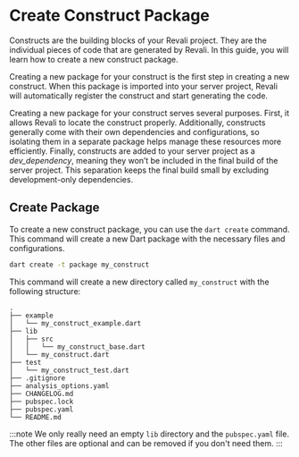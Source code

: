 # Create Construct Package

Constructs are the building blocks of your Revali project. They are the individual pieces of code that are generated by Revali. In this guide, you will learn how to create a new construct package.

Creating a new package for your construct is the first step in creating a new construct. When this package is imported into your server project, Revali will automatically register the construct and start generating the code.

Creating a new package for your construct serves several purposes. First, it allows Revali to locate the construct properly. Additionally, constructs generally come with their own dependencies and configurations, so isolating them in a separate package helps manage these resources more efficiently. Finally, constructs are added to your server project as a _dev_dependency_, meaning they won’t be included in the final build of the server project. This separation keeps the final build small by excluding development-only dependencies.

## Create Package

To create a new construct package, you can use the `dart create` command. This command will create a new Dart package with the necessary files and configurations.

```bash
dart create -t package my_construct
```

This command will create a new directory called `my_construct` with the following structure:

```tree
.
├── example
│   └── my_construct_example.dart
├── lib
│   ├── src
│   │   └── my_construct_base.dart
│   └── my_construct.dart
├── test
│   └── my_construct_test.dart
├── .gitignore
├── analysis_options.yaml
├── CHANGELOG.md
├── pubspec.lock
├── pubspec.yaml
└── README.md
```

:::note
We only really need an empty `lib` directory and the `pubspec.yaml` file. The other files are optional and can be removed if you don't need them.
:::
